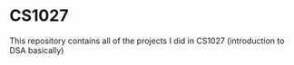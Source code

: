 # CS1027
This repository contains all of the projects I did in CS1027 (introduction to DSA basically)
